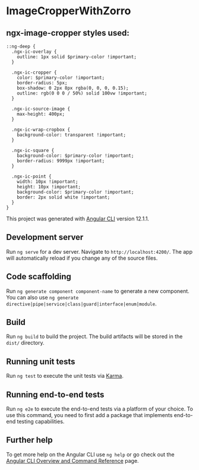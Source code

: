 # ImageCropperWithZorro

## ngx-image-cropper styles used:
```
::ng-deep {
  .ngx-ic-overlay {
    outline: 1px solid $primary-color !important;
  }

  .ngx-ic-cropper {
    color: $primary-color !important;
    border-radius: 5px;
    box-shadow: 0 2px 8px rgba(0, 0, 0, 0.15);
    outline: rgb(0 0 0 / 50%) solid 100vw !important;
  }

  .ngx-ic-source-image {
    max-height: 400px;
  }

  .ngx-ic-wrap-cropbox {
    background-color: transparent !important;
  }

  .ngx-ic-square {
    background-color: $primary-color !important;
    border-radius: 9999px !important;
  }

  .ngx-ic-point {
    width: 10px !important;
    height: 10px !important;
    background-color: $primary-color !important;
    border: 2px solid white !important;
  }
}
```

This project was generated with [Angular CLI](https://github.com/angular/angular-cli) version 12.1.1.

## Development server

Run `ng serve` for a dev server. Navigate to `http://localhost:4200/`. The app will automatically reload if you change any of the source files.

## Code scaffolding

Run `ng generate component component-name` to generate a new component. You can also use `ng generate directive|pipe|service|class|guard|interface|enum|module`.

## Build

Run `ng build` to build the project. The build artifacts will be stored in the `dist/` directory.

## Running unit tests

Run `ng test` to execute the unit tests via [Karma](https://karma-runner.github.io).

## Running end-to-end tests

Run `ng e2e` to execute the end-to-end tests via a platform of your choice. To use this command, you need to first add a package that implements end-to-end testing capabilities.

## Further help

To get more help on the Angular CLI use `ng help` or go check out the [Angular CLI Overview and Command Reference](https://angular.io/cli) page.
